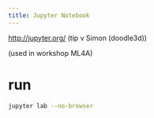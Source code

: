 ```yaml
---
title: Jupyter Notebook
---
```


<http://jupyter.org/> (tip v Simon (doodle3d))

(used in workshop ML4A)

# run
```bash
jupyter lab --no-browser
```


